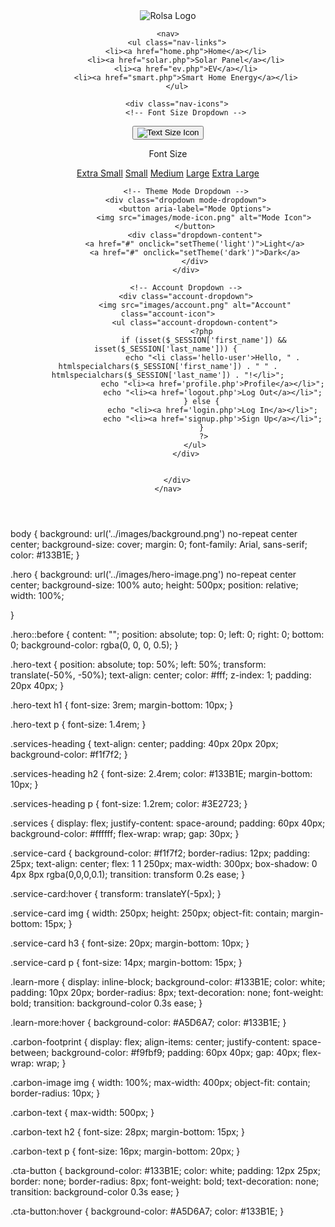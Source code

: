 <?php 
if (session_status() === PHP_SESSION_NONE) {
    session_start();
}
?>
<!DOCTYPE html>
<html lang="en">
<head>
    <meta charset="UTF-8">
    <meta name="viewport" content="width=device-width, initial-scale=1.0">
    <title>Rolsa Technologies</title>
    <link rel="stylesheet" href="css/header.css">
</head>
<body>

<header>
    <div class="logo">
        <img src="images/logo.png" alt="Rolsa Logo">
    </div>

    <nav>
        <ul class="nav-links">
            <li><a href="home.php">Home</a></li>
            <li><a href="solar.php">Solar Panel</a></li>
            <li><a href="ev.php">EV</a></li>
            <li><a href="smart.php">Smart Home Energy</a></li>
        </ul>

        <div class="nav-icons">
            <!-- Font Size Dropdown -->
<div class="dropdown text-size-dropdown">
    <button aria-label="Text Size Options">
        <img src="images/Aa-icon.png" alt="Text Size Icon">
    </button>
    <div class="dropdown-content">
        <p class="dropdown-title">Font Size</p>
        <a href="#" onclick="setFontSize('12px')">Extra Small</a>
        <a href="#" onclick="setFontSize('14px')">Small</a>
        <a href="#" onclick="setFontSize('16px')">Medium</a>
        <a href="#" onclick="setFontSize('18px')">Large</a>
        <a href="#" onclick="setFontSize('20px')">Extra Large</a>
    </div>
</div>

            <!-- Theme Mode Dropdown -->
            <div class="dropdown mode-dropdown">
                <button aria-label="Mode Options">
                    <img src="images/mode-icon.png" alt="Mode Icon">
                </button>
                <div class="dropdown-content">
                <a href="#" onclick="setTheme('light')">Light</a>
                <a href="#" onclick="setTheme('dark')">Dark</a>
                </div>
            </div>

            <!-- Account Dropdown -->
            <div class="account-dropdown">
                <img src="images/account.png" alt="Account" class="account-icon">
                <ul class="account-dropdown-content">
                    <?php 
                    if (isset($_SESSION['first_name']) && isset($_SESSION['last_name'])) { 
                        echo "<li class='hello-user'>Hello, " . htmlspecialchars($_SESSION['first_name']) . " " . htmlspecialchars($_SESSION['last_name']) . "!</li>";
                        echo "<li><a href='profile.php'>Profile</a></li>";
                        echo "<li><a href='logout.php'>Log Out</a></li>";
                    } else { 
                        echo "<li><a href='login.php'>Log In</a></li>";
                        echo "<li><a href='signup.php'>Sign Up</a></li>";
                    } 
                    ?>
                </ul>
            </div>

           
        </div>
    </nav>
</header>

<script>
    function setFontSize(size) {
        document.documentElement.style.fontSize = size;
        localStorage.setItem('textSize', size);
    }

    function setTheme(theme) {
        document.body.setAttribute('data-theme', theme);
        localStorage.setItem('theme', theme);
    }

    document.addEventListener('DOMContentLoaded', () => {
        const savedSize = localStorage.getItem('textSize') ;
        setFontSize(savedSize);

        const savedTheme = localStorage.getItem('theme') ;
        setTheme(savedTheme);
    });
</script>


body {
    background: url('../images/background.png') no-repeat center center;
    background-size: cover;
    margin: 0;
    font-family: Arial, sans-serif;
    color: #133B1E;
  }
  

  .hero {
    background: url('../images/hero-image.png') no-repeat center center;
    background-size: 100% auto;
    height: 500px;
    position: relative;
    width: 100%;
    
    
  }
  
  .hero::before {
    content: "";
    position: absolute;
    top: 0; left: 0;
    right: 0; bottom: 0;
    background-color: rgba(0, 0, 0, 0.5);
  }
  
  .hero-text {
    position: absolute;
    top: 50%;
    left: 50%;
    transform: translate(-50%, -50%);
    text-align: center;
    color: #fff;
    z-index: 1;
    padding: 20px 40px;
  }
  
  .hero-text h1 {
    font-size: 3rem;
    margin-bottom: 10px;
  }
  
  .hero-text p {
    font-size: 1.4rem;
  }

  .services-heading {
    text-align: center;
    padding: 40px 20px 20px;
    background-color: #f1f7f2;
  }
  
  .services-heading h2 {
    font-size: 2.4rem;
    color: #133B1E;
    margin-bottom: 10px;
  }
  
  .services-heading p {
    font-size: 1.2rem;
    color: #3E2723;
  }
  
  .services {
    display: flex;
    justify-content: space-around;
    padding: 60px 40px;
    background-color: #ffffff;
    flex-wrap: wrap;
    gap: 30px;
  }
  
  .service-card {
    background-color: #f1f7f2;
    border-radius: 12px;
    padding: 25px;
    text-align: center;
    flex: 1 1 250px;
    max-width: 300px;
    box-shadow: 0 4px 8px rgba(0,0,0,0.1);
    transition: transform 0.2s ease;
  }
  
  .service-card:hover {
    transform: translateY(-5px);
  }
  
  .service-card img {
    width: 250px;
  height: 250px;
    object-fit: contain;
    margin-bottom: 15px;
  }
  
  .service-card h3 {
    font-size: 20px;
    margin-bottom: 10px;
  }
  
  .service-card p {
    font-size: 14px;
    margin-bottom: 15px;
  }
  
  .learn-more {
    display: inline-block;
    background-color: #133B1E;
    color: white;
    padding: 10px 20px;
    border-radius: 8px;
    text-decoration: none;
    font-weight: bold;
    transition: background-color 0.3s ease;
  }
  
  .learn-more:hover {
    background-color: #A5D6A7;
    color: #133B1E;
  }
  
  .carbon-footprint {
    display: flex;
    align-items: center;
    justify-content: space-between;
    background-color: #f9fbf9;
    padding: 60px 40px;
    gap: 40px;
    flex-wrap: wrap;
  }
  
  .carbon-image img {
    width: 100%;
    max-width: 400px;
    object-fit: contain;
    border-radius: 10px;
  }
  
  .carbon-text {
    max-width: 500px;
  }
  
  .carbon-text h2 {
    font-size: 28px;
    margin-bottom: 15px;
  }
  
  .carbon-text p {
    font-size: 16px;
    margin-bottom: 20px;
  }
  
  .cta-button {
    background-color: #133B1E;
    color: white;
    padding: 12px 25px;
    border: none;
    border-radius: 8px;
    font-weight: bold;
    text-decoration: none;
    transition: background-color 0.3s ease;
  }
  
  .cta-button:hover {
    background-color: #A5D6A7;
    color: #133B1E;
  }
